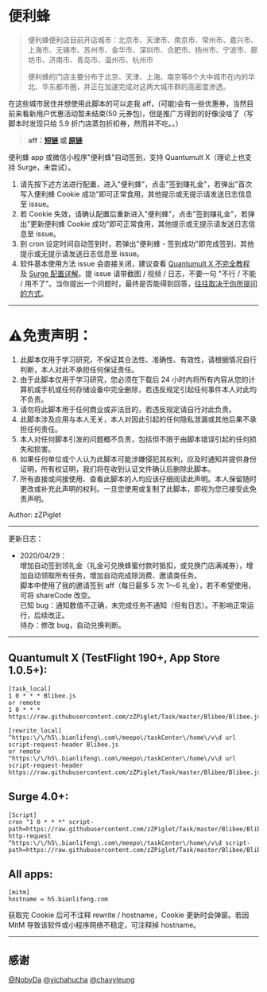 # 便利蜂

>  便利蜂便利店目前开店城市：北京市、天津市、南京市、常州市、嘉兴市、上海市、无锡市、苏州市、金华市、深圳市、合肥市、扬州市、宁波市、廊坊市、济南市、青岛市、温州市、杭州市
>
> 便利蜂的门店主要分布于北京、天津、上海、南京等8个大中城市在内的华北、华东都市圈，并正在加速完成对这两大城市群的高密度渗透。

在这些城市居住并想使用此脚本的可以走我 aff，(可能)会有一些优惠券，当然目前来看新用户优惠活动暂未结束(50 元券包)，但是推广方得到的好像没啥了（写脚本时发现只给 5.9 折门店蒸包折扣券，然而并不吃。。）

> **aff：[短链](http://be3.cc/s/g8dybQm) 或 [原链](https://d.bianlifeng.com/c/a/s4?type=pages&path=%2Fpages%2FdistributeManager%2Findex%3Fp%3D%252Fpages%252FinviteNewUserCity%252Findex%253FshareCode%253D3130073211512230%2526baseCode%253D31%2526floor%253DNaN%2526entrySource%253Dfacecode%26source%3D31&webview=1&url=https%3A%2F%2Fh5.bianlifeng.com%2Fbond%2FinviteCity%2Findex%3FshareCode%3D3130073211512230%26baseCode%3D31%26floor%3DNaN%26entrySource%3Dfacecode&appViewName=InviteNewUserCity&il=true&source=poster_share&defaultNavBar=true)**

便利蜂 app 或微信小程序"便利蜂"自动签到，支持 Quantumult X（理论上也支持 Surge，未尝试）。

1. 请先按下述方法进行配置，进入"便利蜂"，点击"签到赚礼金"，若弹出"首次写入便利蜂 Cookie 成功"即可正常食用，其他提示或无提示请发送日志信息至 issue。
2. 若 Cookie 失效，请确认配置后重新进入"便利蜂"，点击"签到赚礼金"，若弹出"更新便利蜂 Cookie 成功"即可正常食用，其他提示或无提示请发送日志信息至 issue。
3. 到 cron 设定时间自动签到时，若弹出"便利蜂 - 签到成功"即完成签到，其他提示或无提示请发送日志信息至 issue。
4. 软件基本使用方法 issue 会直接关闭，建议查看 [Quantumult X 不完全教程](https://www.notion.so/kopshawn/Quantumult-X-1d32ddc6e61c4892ad2ec5ea47f00917) 及 [Surge 配置详解](https://zhuangzhuang.cf/2018-11-14/surge/)。提 issue 请带截图 / 视频 / 日志，不要一句 "不行 / 不能 / 用不了"。当你提出一个问题时，最终是否能得到回答，[往往取决于你所提问的方式](https://github.com/ryanhanwu/How-To-Ask-Questions-The-Smart-Way/blob/master/README-zh_CN.md)。

----------

# ⚠️免责声明：

1. 此脚本仅用于学习研究，不保证其合法性、准确性、有效性，请根据情况自行判断，本人对此不承担任何保证责任。
2. 由于此脚本仅用于学习研究，您必须在下载后 24 小时内将所有内容从您的计算机或手机或任何存储设备中完全删除，若违反规定引起任何事件本人对此均不负责。
3. 请勿将此脚本用于任何商业或非法目的，若违反规定请自行对此负责。
4. 此脚本涉及应用与本人无关，本人对因此引起的任何隐私泄漏或其他后果不承担任何责任。
5. 本人对任何脚本引发的问题概不负责，包括但不限于由脚本错误引起的任何损失和损害。
6. 如果任何单位或个人认为此脚本可能涉嫌侵犯其权利，应及时通知并提供身份证明，所有权证明，我们将在收到认证文件确认后删除此脚本。
7. 所有直接或间接使用、查看此脚本的人均应该仔细阅读此声明。本人保留随时更改或补充此声明的权利。一旦您使用或复制了此脚本，即视为您已接受此免责声明。

Author: zZPiglet

----------
更新日志：
- 2020/04/29：  
    增加自动签到领礼金（礼金可兑换蜂蜜付款时抵扣，或兑换门店满减券），增加自动领取所有任务，增加自动完成除消费、邀请类任务。  
    脚本中使用了我的邀请签到 aff（每日最多 5 次 1～6 礼金），若不希望使用，可将 shareCode 改空。  
    已知 bug：通知数值不正确，未完成任务不通知（但有日志）。不影响正常运行，后续改正。  
    待办：修改 bug，自动兑换判断。

----------



## Quantumult X (TestFlight 190+, App Store 1.0.5+):
```properties
[task_local]
1 0 * * * Blibee.js
or remote
1 0 * * * https://raw.githubusercontent.com/zZPiglet/Task/master/Blibee/Blibee.js

[rewrite_local]
^https:\/\/h5\.bianlifeng\.com\/meepo\/taskCenter\/home\/v\d url script-request-header Blibee.js
or remote
^https:\/\/h5\.bianlifeng\.com\/meepo\/taskCenter\/home\/v\d url script-request-header https://raw.githubusercontent.com/zZPiglet/Task/master/Blibee/Blibee.js
```

## Surge 4.0+:
```properties
[Script]
cron "1 0 * * *" script-path=https://raw.githubusercontent.com/zZPiglet/Task/master/Blibee/Blibee.js
http-request ^https:\/\/h5\.bianlifeng\.com\/meepo\/taskCenter\/home\/v\d script-path=https://raw.githubusercontent.com/zZPiglet/Task/master/Blibee/Blibee.js
```

## All apps:
```properties
[mitm]
hostname = h5.bianlifeng.com
```



获取完 Cookie 后可不注释 rewrite / hostname，Cookie 更新时会弹窗。若因 MitM 导致该软件或小程序网络不稳定，可注释掉 hostname。

----------

## 感谢

[@NobyDa](https://github.com/NobyDa)
[@yichahucha](https://github.com/yichahucha)
[@chavyleung](https://github.com/chavyleung)